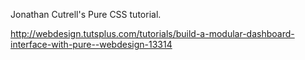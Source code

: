 Jonathan Cutrell's Pure CSS tutorial. 

http://webdesign.tutsplus.com/tutorials/build-a-modular-dashboard-interface-with-pure--webdesign-13314
